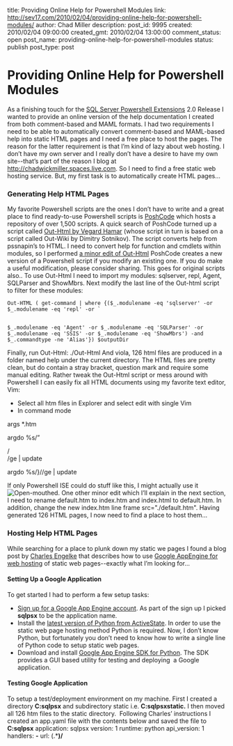 title: Providing Online Help for Powershell Modules
link: http://sev17.com/2010/02/04/providing-online-help-for-powershell-modules/
author: Chad Miller
description: 
post_id: 9995
created: 2010/02/04 09:00:00
created_gmt: 2010/02/04 13:00:00
comment_status: open
post_name: providing-online-help-for-powershell-modules
status: publish
post_type: post

# Providing Online Help for Powershell Modules

As a finishing touch for the [SQL Server Powershell Extensions](http://sqlpsx.codeplex.com/) 2.0 Release I wanted to provide an online version of the help documentation I created from both comment-based and MAML formats. I had two requirements I need to be able to automatically convert comment-based and MAML-based help into static HTML pages and I need a free place to host the pages. The reason for the latter requirement is that I’m kind of lazy about web hosting. I don’t have my own server and I really don’t have a desire to have my own site--that’s part of the reason I blog at http://chadwickmiller.spaces.live.com. So I need to find a free static web hosting service. But, my first task is to automatically create HTML pages… 

### Generating Help HTML Pages

My favorite Powershell scripts are the ones I don’t have to write and a great place to find ready-to-use Powershell scripts is [PoshCode](http://poshcode.org/) which hosts a repository of over 1,500 scripts. A quick search of PoshCode turned up a script called [Out-Html by Vegard Hamar](http://poshcode.org/587) (whose script in turn is based on a script called Out-Wiki by Dimitry Sotnikov). The script converts help from pssnapin’s to HTML. I need to convert help for function and cmdlets within modules, so I performed [a minor edit of Out-Html](http://poshcode.org/1612) PoshCode creates a new version of a Powershell script if you modify an existing one. If you do make a useful modification, please consider sharing. This goes for original scripts also.. To use Out-Html I need to import my modules: sqlserver, repl, Agent, SQLParser and ShowMbrs. Next modify the last line of the Out-html script to filter for these modules: 
    
    
    Out-HTML ( get-command | where {($_.modulename -eq 'sqlserver' -or $_.modulename -eq 'repl' -or `
    
    
    $_.modulename -eq 'Agent' -or $_.modulename -eq 'SQLParser' -or $_.modulename -eq 'SSIS' -or $_.modulename -eq 'ShowMbrs') -and $_.commandtype -ne 'Alias'}) $outputDir

Finally, run Out-Html: ./Out-Html And viola, 126 html files are produced in a folder named help under the current directory. The HTML files are pretty clean, but do contain a stray bracket, question mark and require some manual editing. Rather tweak the Out-Html script or mess around with Powershell I can easily fix all HTML documents using my favorite text editor, Vim:

  * Select all htm files in Explorer and select edit with single Vim
  * In command mode 

args *.htm 

argdo %s/”<div>/<div>/ge | update

argdo %s/</table>}/</table>/ge | update

If only Powershell ISE could do stuff like this, I might actually use it ![Open-mouthed](http://shared.live.com/rzvDQW1qjIikH13dsbM42g/emoticons/smile_teeth.gif). One other minor edit which I’ll explain in the next section, I need to rename default.htm to index.htm and index.html to default.htm. In addition, change the new index.htm line frame src="./default.htm". Having generated 126 HTML pages, I now need to find a place to host them...

### Hosting Help HTML Pages

While searching for a place to plunk down my static we pages I found a blog post by [Charles Engelke](http://engelke.com/) that describes how to use [Google AppEngine for web hosting](http://blog.engelke.com/2008/07/30/google-appengine-for-web-hosting/) of static web pages--exactly what I’m looking for…

#### Setting Up a Google Application

To get started I had to perform a few setup tasks: 

  * [Sign up for a Google App Engine account](http://code.google.com/appengine/). As part of the sign up I picked **sqlpsx** to be the application name.
  * Install the [latest version of Python from ActiveState](http://www.activestate.com/activepython/downloads/). In order to use the static web page hosting method Python is required. Now, I don’t know Python, but fortunately you don’t need to know how to write a single line of Python code to setup static web pages.
  * Download and install [Google App Engine SDK for Python](http://code.google.com/appengine/downloads.html). The SDK provides a GUI based utility for testing and deploying  a Google application.

#### Testing Google Application

To setup a test/deployment environment on my machine. First I created a directory **C:sqlpsx** and subdirectory static i.e. **C:sqlpsxstatic.** I then moved all 126 htm files to the static directory.  Following Charles’ instructions I created an app.yaml file with the contents below and saved the file to **C:sqlpsx** application: sqlpsx version: 1 runtime: python api_version: 1 handlers: **-** url: (.***)/**